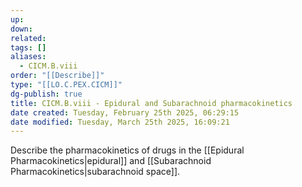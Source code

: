 ```yaml
---
up: 
down: 
related: 
tags: []
aliases:
  - CICM.B.viii
order: "[[Describe]]"
type: "[[LO.C.PEX.CICM]]"
dg-publish: true
title: CICM.B.viii - Epidural and Subarachnoid pharmacokinetics
date created: Tuesday, February 25th 2025, 06:29:15
date modified: Tuesday, March 25th 2025, 16:09:21
---
```


Describe the pharmacokinetics of drugs in the [[Epidural Pharmacokinetics|epidural]] and [[Subarachnoid Pharmacokinetics|subarachnoid space]].
